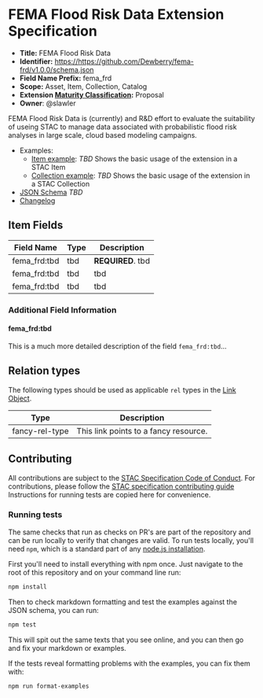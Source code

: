 # FEMA Flood Risk Data Extension Specification

- **Title:** FEMA Flood Risk Data
- **Identifier:** <https://https://github.com/Dewberry/fema-frd/v1.0.0/schema.json>
- **Field Name Prefix:** fema_frd
- **Scope:** Asset, Item, Collection, Catalog
- **Extension [Maturity Classification](https://github.com/radiantearth/stac-spec/tree/master/extensions/README.md#extension-maturity):** Proposal
- **Owner**: @slawler

FEMA Flood Risk Data is (currently) and R&D effort to evaluate the suitability of useing STAC to manage data associated with probabilistic flood risk analyses in large scale, cloud based modeling campaigns.

- Examples:
  - [Item example](examples/item.json): *TBD* Shows the basic usage of the extension in a STAC Item
  - [Collection example](examples/collection.json): *TBD* Shows the basic usage of the extension in a STAC Collection
- [JSON Schema](json-schema/schema.json) *TBD*
- [Changelog](./CHANGELOG.md)

## Item Fields


| Field Name           | Type                      | Description                                  |
| -------------------- | ------------------------- | -------------------------------------------- |
| fema_frd:tbd         | tbd                       | **REQUIRED**. tbd |
| fema_frd:tbd         | tbd                       | tbd                        |
| fema_frd:tbd         | tbd                       | tbd                        |

### Additional Field Information

#### fema_frd:tbd

This is a much more detailed description of the field `fema_frd:tbd`...

## Relation types

The following types should be used as applicable `rel` types in the
[Link Object](https://github.com/radiantearth/stac-spec/tree/master/item-spec/item-spec.md#link-object).

| Type           | Description                           |
| -------------- | ------------------------------------- |
| fancy-rel-type | This link points to a fancy resource. |

## Contributing

All contributions are subject to the
[STAC Specification Code of Conduct](https://github.com/radiantearth/stac-spec/blob/master/CODE_OF_CONDUCT.md).
For contributions, please follow the
[STAC specification contributing guide](https://github.com/radiantearth/stac-spec/blob/master/CONTRIBUTING.md) Instructions
for running tests are copied here for convenience.

### Running tests

The same checks that run as checks on PR's are part of the repository and can be run locally to verify that changes are valid. 
To run tests locally, you'll need `npm`, which is a standard part of any [node.js installation](https://nodejs.org/en/download/).

First you'll need to install everything with npm once. Just navigate to the root of this repository and on 
your command line run:
```bash
npm install
```

Then to check markdown formatting and test the examples against the JSON schema, you can run:
```bash
npm test
```

This will spit out the same texts that you see online, and you can then go and fix your markdown or examples.

If the tests reveal formatting problems with the examples, you can fix them with:
```bash
npm run format-examples
```
